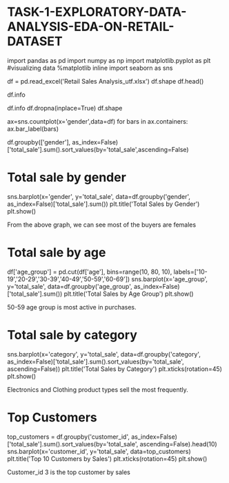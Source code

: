 # TASK-1-EXPLORATORY-DATA-ANALYSIS-EDA-ON-RETAIL-DATASET
import pandas as pd import numpy as np import matplotlib.pyplot as plt #visualizing data %matplotlib inline import seaborn as sns

df = pd.read_excel('Retail Sales Analysis_utf.xlsx') df.shape df.head()

df.info

df.info df.dropna(inplace=True) df.shape

ax=sns.countplot(x='gender',data=df) for bars in ax.containers: ax.bar_label(bars)

df.groupby(['gender'], as_index=False)['total_sale'].sum().sort_values(by='total_sale',ascending=False)

# Total sale by gender
sns.barplot(x='gender', y='total_sale', data=df.groupby('gender', as_index=False)['total_sale'].sum()) plt.title('Total Sales by Gender') plt.show()

From the above graph, we can see most of the buyers are females

# Total sale by age
df['age_group'] = pd.cut(df['age'], bins=range(10, 80, 10), labels=['10-19','20-29','30-39','40-49','50-59','60-69']) sns.barplot(x='age_group', y='total_sale', data=df.groupby('age_group', as_index=False)['total_sale'].sum()) plt.title('Total Sales by Age Group') plt.show()

50-59 age group is most active in purchases.

# Total sale by category
sns.barplot(x='category', y='total_sale', data=df.groupby('category', as_index=False)['total_sale'].sum().sort_values(by='total_sale', ascending=False)) plt.title('Total Sales by Category') plt.xticks(rotation=45) plt.show()

Electronics and Clothing product types sell the most frequently.

# Top Customers
top_customers = df.groupby('customer_id', as_index=False)['total_sale'].sum().sort_values(by='total_sale', ascending=False).head(10) sns.barplot(x='customer_id', y='total_sale', data=top_customers) plt.title('Top 10 Customers by Sales') plt.xticks(rotation=45) plt.show()

Customer_id 3 is the top customer by sales
